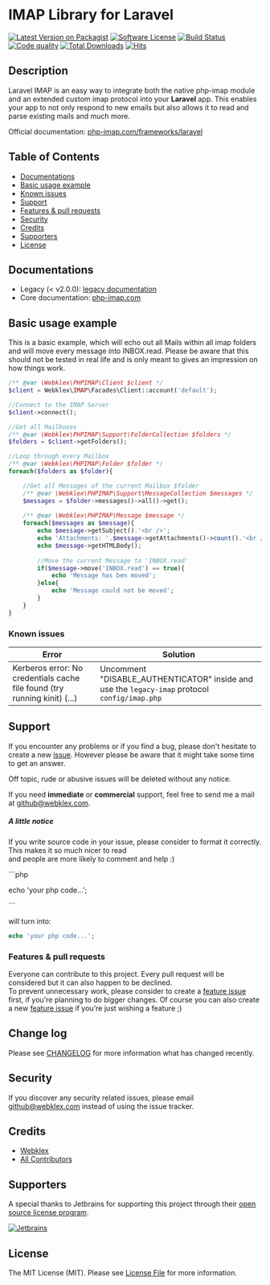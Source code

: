 # IMAP Library for Laravel

[![Latest Version on Packagist][ico-version]][link-packagist]
[![Software License][ico-license]][link-license]
[![Build Status][ico-build]][link-scrutinizer] 
[![Code quality][ico-quality]][link-scrutinizer] 
[![Total Downloads][ico-downloads]][link-downloads]
[![Hits][ico-hits]][link-hits]


## Description
Laravel IMAP is an easy way to integrate both the native php-imap module and an extended custom imap protocol 
into your **Laravel** app. This enables your app to not only respond to new emails but also allows it to 
read and parse existing mails and much more. 

Official documentation: [php-imap.com/frameworks/laravel](https://www.php-imap.com/frameworks/laravel/installation)


## Table of Contents
- [Documentations](#documentations)
- [Basic usage example](#basic-usage-example)
- [Known issues](#known-issues)
- [Support](#support)
- [Features & pull requests](#features--pull-requests)
- [Security](#security)
- [Credits](#credits)
- [Supporters](#supporters)
- [License](#license)


## Documentations
- Legacy (< v2.0.0): [legacy documentation](https://github.com/Webklex/laravel-imap/tree/1.6.2#table-of-contents)
- Core documentation: [php-imap.com](https://www.php-imap.com/)


## Basic usage example
This is a basic example, which will echo out all Mails within all imap folders
and will move every message into INBOX.read. Please be aware that this should not be
tested in real life and is only meant to gives an impression on how things work.

```php
/** @var \Webklex\PHPIMAP\Client $client */
$client = Webklex\IMAP\Facades\Client::account('default');

//Connect to the IMAP Server
$client->connect();

//Get all Mailboxes
/** @var \Webklex\PHPIMAP\Support\FolderCollection $folders */
$folders = $client->getFolders();

//Loop through every Mailbox
/** @var \Webklex\PHPIMAP\Folder $folder */
foreach($folders as $folder){

    //Get all Messages of the current Mailbox $folder
    /** @var \Webklex\PHPIMAP\Support\MessageCollection $messages */
    $messages = $folder->messages()->all()->get();
    
    /** @var \Webklex\PHPIMAP\Message $message */
    foreach($messages as $message){
        echo $message->getSubject().'<br />';
        echo 'Attachments: '.$message->getAttachments()->count().'<br />';
        echo $message->getHTMLBody();
        
        //Move the current Message to 'INBOX.read'
        if($message->move('INBOX.read') == true){
            echo 'Message has ben moved';
        }else{
            echo 'Message could not be moved';
        }
    }
}
```

### Known issues
| Error                                                                     | Solution                                                   |
| ------------------------------------------------------------------------- | ---------------------------------------------------------- |
| Kerberos error: No credentials cache file found (try running kinit) (...) | Uncomment "DISABLE_AUTHENTICATOR" inside and use the `legacy-imap` protocol `config/imap.php` | 


## Support 
If you encounter any problems or if you find a bug, please don't hesitate to create a new [issue](https://github.com/Webklex/laravel-imap/issues). 
However please be aware that it might take some time to get an answer. 
 
Off topic, rude or abusive issues will be deleted without any notice. 
 
If you need **immediate** or **commercial** support, feel free to send me a mail at github@webklex.com.  
 
##### A little notice 
If you write source code in your issue, please consider to format it correctly. This makes it so much nicer to read  
and people are more likely to comment and help :) 
 
&#96;&#96;&#96;php 
 
echo 'your php code...'; 
 
&#96;&#96;&#96; 
 
will turn into: 
```php 
echo 'your php code...'; 
``` 
 
### Features & pull requests 
Everyone can contribute to this project. Every pull request will be considered but it can also happen to be declined.  
To prevent unnecessary work, please consider to create a [feature issue](https://github.com/Webklex/laravel-imap/issues/new?template=feature_request.md)  
first, if you're planning to do bigger changes. Of course you can also create a new [feature issue](https://github.com/Webklex/laravel-imap/issues/new?template=feature_request.md) 
if you're just wishing a feature ;) 


## Change log
Please see [CHANGELOG][link-changelog] for more information what has changed recently.

## Security
If you discover any security related issues, please email github@webklex.com instead of using the issue tracker.

## Credits
- [Webklex][link-author]
- [All Contributors][link-contributors]

## Supporters
A special thanks to Jetbrains for supporting this project through their [open source license program](https://www.jetbrains.com/buy/opensource/).

[![Jetbrains][png-jetbrains]][link-jetbrains]

## License
The MIT License (MIT). Please see [License File][link-license] for more information.

[ico-version]: https://img.shields.io/packagist/v/webklex/laravel-imap.svg?style=flat-square
[ico-license]: https://img.shields.io/badge/license-MIT-brightgreen.svg?style=flat-square
[ico-travis]: https://img.shields.io/travis/Webklex/laravel-imap/master.svg?style=flat-square
[ico-downloads]: https://img.shields.io/packagist/dt/Webklex/laravel-imap.svg?style=flat-square
[ico-hits]: https://hits.webklex.com/svg/webklex/laravel-imap?
[ico-build]: https://img.shields.io/scrutinizer/build/g/Webklex/laravel-imap/master?style=flat-square
[ico-quality]: https://img.shields.io/scrutinizer/quality/g/Webklex/laravel-imap/master?style=flat-square
[png-jetbrains]: https://www.webklex.com/jetbrains.png

[link-packagist]: https://packagist.org/packages/Webklex/laravel-imap
[link-travis]: https://travis-ci.org/Webklex/laravel-imap
[link-downloads]: https://packagist.org/packages/Webklex/laravel-imap
[link-scrutinizer]: https://scrutinizer-ci.com/g/Webklex/laravel-imap/?branch=master
[link-hits]: https://hits.webklex.com
[link-author]: https://github.com/webklex
[link-contributors]: https://github.com/Webklex/laravel-imap/graphs/contributors
[link-license]: https://github.com/Webklex/laravel-imap/blob/master/LICENSE
[link-changelog]: https://github.com/Webklex/laravel-imap/blob/master/CHANGELOG.md
[link-jetbrains]: https://www.jetbrains.com
